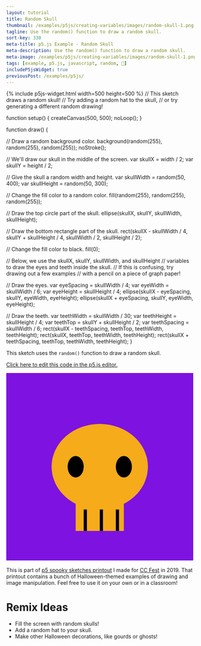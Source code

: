 ```yaml
---
layout: tutorial
title: Random Skull
thumbnail: /examples/p5js/creating-variables/images/random-skull-1.png
tagline: Use the random() function to draw a random skull.
sort-key: 330
meta-title: p5.js Example - Random Skull
meta-description: Use the random() function to draw a random skull.
meta-image: /examples/p5js/creating-variables/images/random-skull-1.png
tags: [example, p5.js, javascript, random, 🎃]
includeP5jsWidget: true
previousPost: /examples/p5js/
---
```


{% include p5js-widget.html width=500 height=500 %}
// This sketch draws a random skull!
// Try adding a random hat to the skull,
// or try generating a different random drawing!

function setup() {
  createCanvas(500, 500);
  noLoop();
}

function draw() {

  // Draw a random background color.
  background(random(255), random(255), random(255));
  noStroke();

  // We'll draw our skull in the middle of the screen.
  var skullX = width / 2;
  var skullY = height / 2;

  // Give the skull a random width and height.
  var skullWidth = random(50, 400);
  var skullHeight = random(50, 300);

  // Change the fill color to a random color.
  fill(random(255), random(255), random(255));

  // Draw the top circle part of the skull.
  ellipse(skullX, skullY, skullWidth, skullHeight);

  // Draw the bottom rectangle part of the skull.
  rect(skullX - skullWidth / 4,
    skullY + skullHeight / 4,
    skullWidth / 2,
    skullHeight / 2);

  // Change the fill color to black.
  fill(0);

  // Below, we use the skullX, skullY, skullWidth, and skullHeight
  // variables to draw the eyes and teeth inside the skull.
  // If this is confusing, try drawing out a few examples
  // with a pencil on a piece of graph paper!

  // Draw the eyes.
  var eyeSpacing = skullWidth / 4;
  var eyeWidth = skullWidth / 6;
  var eyeHeight = skullHeight / 4;
  ellipse(skullX - eyeSpacing,
    skullY,
    eyeWidth,
    eyeHeight);
  ellipse(skullX + eyeSpacing,
    skullY,
    eyeWidth,
    eyeHeight);

  // Draw the teeth.
  var teethWidth = skullWidth / 30;
  var teethHeight = skullHeight / 4;
  var teethTop = skullY + skullHeight / 2;
  var teethSpacing = skullWidth / 6;
  rect(skullX - teethSpacing,
    teethTop,
    teethWidth,
    teethHeight);
  rect(skullX,
    teethTop,
    teethWidth,
    teethHeight);
  rect(skullX + teethSpacing,
    teethTop,
    teethWidth,
    teethHeight);
}
</script>

This sketch uses the `random()` function to draw a random skull.

[Click here to edit this code in the p5.js editor.](https://editor.p5js.org/KevinWorkman/sketches/KUQZggYc4)

![random pumpkins](/examples/p5js/creating-variables/images/random-skull-2.gif)

This is part of [p5 spooky sketches printout](http://tinyurl.com/p5-spooky-sketches) I made for [CC Fest](http://ccfest.rocks/) in 2019. That printout contains a bunch of Halloween-themed examples of drawing and image manipulation. Feel free to use it on your own or in a classroom!

# Remix Ideas

- Fill the screen with random skulls!
- Add a random hat to your skull.
- Make other Halloween decorations, like gourds or ghosts!